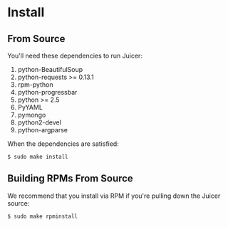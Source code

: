 # Install

## From Source

You'll need these dependencies to run Juicer:

1. python-BeautifulSoup
2. python-requests >= 0.13.1
3. rpm-python
4. python-progressbar
5. python >= 2.5
6. PyYAML
7. pymongo
8. python2-devel
9. python-argparse

When the dependencies are satisfied:

    $ sudo make install

## Building RPMs From Source

We recommend that you install via RPM if you're pulling down the
Juicer source:

    $ sudo make rpminstall
